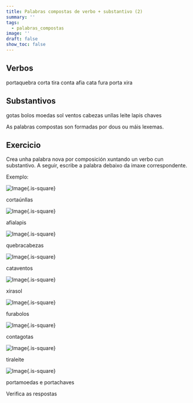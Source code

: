 ```yaml
---
title: Palabras compostas de verbo + substantivo (2)
summary: ''
tags:
  - palabras_compostas
image: ''
draft: false
show_toc: false
---
```

## Verbos

<e-layout>

<e-tag color=2>porta</e-tag><e-tag color=2>quebra</e-tag> <e-tag color=2>corta</e-tag> <e-tag color=2>tira</e-tag> <e-tag color=2>conta</e-tag> <e-tag color=2>afia</e-tag> <e-tag color=2>cata</e-tag>  <e-tag color=2>fura</e-tag> <e-tag color=2>porta</e-tag> <e-tag color=2>xira</e-tag>

</e-layout>

## Substantivos

<e-layout>

<e-tag color=1>gotas</e-tag> <e-tag color=1>bolos</e-tag> <e-tag color=1>moedas</e-tag> <e-tag color=1>sol</e-tag> <e-tag color=1>ventos</e-tag> <e-tag color=1>cabezas</e-tag> <e-tag color=1>unllas</e-tag> <e-tag color=1>leite</e-tag> <e-tag color=1>lapis</e-tag> <e-tag color=1>chaves</e-tag> 


</e-layout>

As palabras compostas son formadas por dous ou máis lexemas.

## Exercicio

Crea unha palabra nova por composición xuntando un verbo cun substantivo. A seguir, escribe a palabra debaixo da imaxe correspondente.

Exemplo: 

![Image](/img/corta_uñas.jpg){.is-square}

<e-answer size_3 readonly>cortaúnllas</e-answer>

![Image](/img/afialapis.jpg){.is-square}

<e-answer>afialapis</e-answer>

![Image](/img/quebracabezas.jpg){.is-square}

<e-answer>quebracabezas</e-answer> 

![Image](/img/cataventos.jpg){.is-square}

<e-answer>cataventos</e-answer>

![Image](/img/xirasol.jpg){.is-square}

<e-answer>xirasol</e-answer> 

![Image](/img/furabolos.jpg){.is-square}

<e-answer>furabolos</e-answer> 

![Image](/img/conta_gotas.jpg){.is-square}

<e-answer>contagotas</e-answer> 

![Image](/img/tira_leite.jpg){.is-square}

<e-answer>tiraleite</e-answer>

![Image](/img/portamoedas_portachaves.jpg){.is-square}

<e-answer>portamoedas</e-answer> e <e-answer>portachaves</e-answer>

<e-validate>Verifica as respostas</e-validate>
